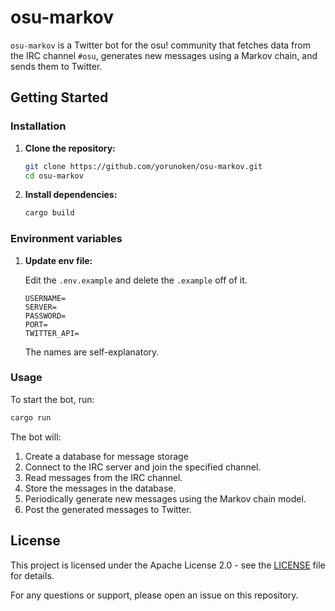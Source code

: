 # osu-markov

`osu-markov` is a Twitter bot for the osu! community that fetches data from the IRC channel `#osu`, generates new messages using a Markov chain, and sends them to Twitter.

## Getting Started

### Installation

1. **Clone the repository:**

    ```sh
    git clone https://github.com/yorunoken/osu-markov.git
    cd osu-markov
    ```

2. **Install dependencies:**

    ```sh
    cargo build
    ```


### Environment variables

1. **Update env file:**

    Edit the `.env.example` and delete the `.example` off of it.

    ```
    USERNAME=
    SERVER=
    PASSWORD=
    PORT=
    TWITTER_API=
    ```

    The names are self-explanatory.

### Usage

To start the bot, run:

```sh
cargo run
```

The bot will:

1. Create a database for message storage
2. Connect to the IRC server and join the specified channel.
3. Read messages from the IRC channel.
4. Store the messages in the database.
5. Periodically generate new messages using the Markov chain model.
6. Post the generated messages to Twitter.

## License

This project is licensed under the Apache License 2.0 - see the [LICENSE](LICENSE) file for details.

For any questions or support, please open an issue on this repository.

